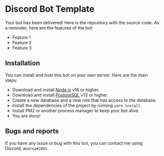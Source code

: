 # Discord Bot Template

Your bot has been delivered! Here is the repository with the source code. As a reminder, here are the features of the bot:

* Feature 1
* Feature 2
* Feature 3

## Installation

You can install and host this bot on your own server. Here are the main steps:

* Download and install [Node.js](https://nodejs.org) v16 or higher.
* Download and install [PostgreSQL](https://www.postgresql.org) v13 or higher.
* Create a new database and a new role that has access to the database.
* Install the dependencies of the project by running `yarn install`.
* Install PM2 or another process manager to keep your bot alive.
* You are done!

## Bugs and reports

If you have any issue or bug with this bot, you can contact me using Discord, `Androz#2091`.
